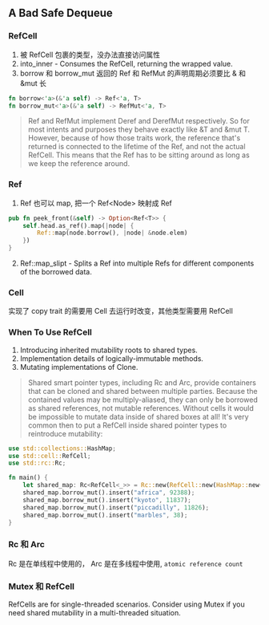 ## A Bad Safe Dequeue

### RefCell

1. 被 RefCell 包裹的类型，没办法直接访问属性
2. into_inner - Consumes the RefCell, returning the wrapped value.
3. borrow 和 borrow_mut 返回的 Ref 和 RefMut 的声明周期必须要比 & 和 &mut 长

```rust
fn borrow<'a>(&'a self) -> Ref<'a, T>
fn borrow_mut<'a>(&'a self) -> RefMut<'a, T>
```

> Ref and RefMut implement Deref and DerefMut respectively. So for most intents and purposes they behave exactly like &T and &mut T. However, because of how those traits work, the reference that's returned is connected to the lifetime of the Ref, and not the actual RefCell. This means that the Ref has to be sitting around as long as we keep the reference around.

### Ref

1. Ref 也可以 map, 把一个 Ref<Node<T>> 映射成 Ref<T>

```rust
pub fn peek_front(&self) -> Option<Ref<T>> {
    self.head.as_ref().map(|node| {
        Ref::map(node.borrow(), |node| &node.elem)
    })
}
```

2. Ref::map_slipt - Splits a Ref into multiple Refs for different components of the borrowed data.

### Cell

实现了 copy trait 的需要用 Cell 去运行时改变，其他类型需要用 RefCell

### When To Use RefCell

1. Introducing inherited mutability roots to shared types.
2. Implementation details of logically-immutable methods.
3. Mutating implementations of Clone.

> Shared smart pointer types, including Rc<T> and Arc<T>, provide containers that can be cloned and shared between multiple parties. Because the contained values may be multiply-aliased, they can only be borrowed as shared references, not mutable references. Without cells it would be impossible to mutate data inside of shared boxes at all! It's very common then to put a RefCell<T> inside shared pointer types to reintroduce mutability:

```rust
use std::collections::HashMap;
use std::cell::RefCell;
use std::rc::Rc;

fn main() {
    let shared_map: Rc<RefCell<_>> = Rc::new(RefCell::new(HashMap::new()));
    shared_map.borrow_mut().insert("africa", 92388);
    shared_map.borrow_mut().insert("kyoto", 11837);
    shared_map.borrow_mut().insert("piccadilly", 11826);
    shared_map.borrow_mut().insert("marbles", 38);
}
```

### Rc 和 Arc

Rc 是在单线程中使用的， Arc 是在多线程中使用, `atomic reference count`

### Mutex<T> 和 RefCell<T>

RefCell<T>s are for single-threaded scenarios. Consider using Mutex<T> if you need shared mutability in a multi-threaded situation.
